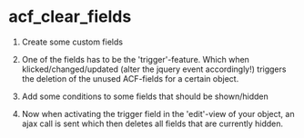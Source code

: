 # acf_clear_fields

1. Create some custom fields

2. One of the fields has to be the 'trigger'-feature. Which when klicked/changed/updated (alter the jquery event accordingly!) triggers the deletion of the unused ACF-fields for a certain object.

3. Add some conditions to some fields that should be shown/hidden

4. Now when activating the trigger field in the 'edit'-view of your object, an ajax call is sent which then deletes all fields that are currently hidden.

